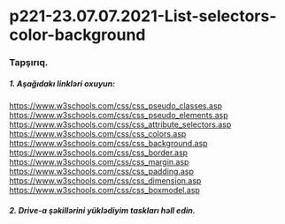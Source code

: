 # p221-23.07.07.2021-List-selectors-color-background


### Tapşırıq.


##### 1. Aşağıdakı linkləri oxuyun:
https://www.w3schools.com/css/css_pseudo_classes.asp<br />
https://www.w3schools.com/css/css_pseudo_elements.asp<br />
https://www.w3schools.com/css/css_attribute_selectors.asp<br />
https://www.w3schools.com/css/css_colors.asp<br />
https://www.w3schools.com/css/css_background.asp<br />
https://www.w3schools.com/css/css_border.asp<br />
https://www.w3schools.com/css/css_margin.asp<br />
https://www.w3schools.com/css/css_padding.asp<br />
https://www.w3schools.com/css/css_dimension.asp<br />
https://www.w3schools.com/css/css_boxmodel.asp<br />



##### 2. Drive-a şəkillərini yüklədiyim taskları həll edin.
